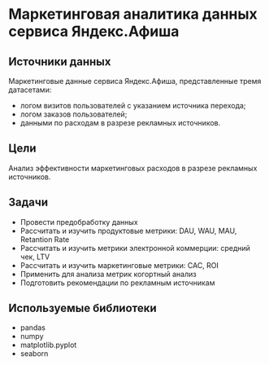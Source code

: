 # Маркетинговая аналитика данных сервиса Яндекс.Афиша

## Источники данных
Маркетинговые данные сервиса Яндекс.Афиша, представленные тремя датасетами:
- логом визитов пользователей с указанием источника перехода;
- логом заказов пользователей;
- данными по расходам в разрезе рекламных источников.

## Цели
Анализ эффективности маркетинговых расходов в разрезе рекламных источников.

## Задачи
- Провести предобработку данных
- Рассчитать и изучить продуктовые метрики: DAU, WAU, MAU, Retantion Rate
- Рассчитать и изучить метрики электронной коммерции: средний чек, LTV
- Рассчитать и изучить маркетинговые метрики: CAC, ROI
- Применить для анализа метрик когортный анализ
- Подготовить рекомендации по рекламным источникам

## Используемые библиотеки
- pandas
- numpy
- matplotlib.pyplot
- seaborn
